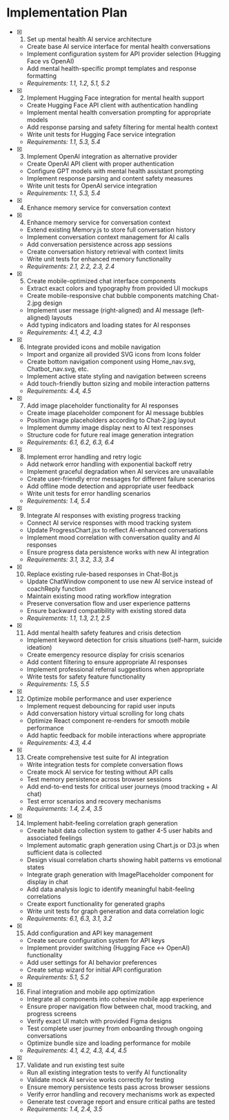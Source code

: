 # Implementation Plan

- [x] 1. Set up mental health AI service architecture





  - Create base AI service interface for mental health conversations
  - Implement configuration system for API provider selection (Hugging Face vs OpenAI)
  - Add mental health-specific prompt templates and response formatting
  - _Requirements: 1.1, 1.2, 5.1, 5.2_

- [x] 2. Implement Hugging Face integration for mental health support





  - Create Hugging Face API client with authentication handling
  - Implement mental health conversation prompting for appropriate models
  - Add response parsing and safety filtering for mental health context
  - Write unit tests for Hugging Face service integration
  - _Requirements: 1.1, 5.3, 5.4_

- [x] 3. Implement OpenAI integration as alternative provider





  - Create OpenAI API client with proper authentication
  - Configure GPT models with mental health assistant prompting
  - Implement response parsing and content safety measures
  - Write unit tests for OpenAI service integration
  - _Requirements: 1.1, 5.3, 5.4_
- [x] 4. Enhance memory service for conversation context














- [x] 4. Enhance memory service for conversation context

  - Extend existing Memory.js to store full conversation history
  - Implement conversation context management for AI calls
  - Add conversation persistence across app sessions
  - Create conversation history retrieval with context limits
  - Write unit tests for enhanced memory functionality
  - _Requirements: 2.1, 2.2, 2.3, 2.4_


- [x] 5. Create mobile-optimized chat interface components




  - Extract exact colors and typography from provided UI mockups
  - Create mobile-responsive chat bubble components matching Chat-2.jpg design
  - Implement user message (right-aligned) and AI message (left-aligned) layouts
  - Add typing indicators and loading states for AI responses
  - _Requirements: 4.1, 4.2, 4.3_

- [x] 6. Integrate provided icons and mobile navigation





  - Import and organize all provided SVG icons from Icons folder
  - Create bottom navigation component using Home_nav.svg, Chatbot_nav.svg, etc.
  - Implement active state styling and navigation between screens
  - Add touch-friendly button sizing and mobile interaction patterns
  - _Requirements: 4.4, 4.5_

- [x] 7. Add image placeholder functionality for AI responses





  - Create image placeholder component for AI message bubbles
  - Position image placeholders according to Chat-2.jpg layout
  - Implement dummy image display next to AI text responses
  - Structure code for future real image generation integration
  - _Requirements: 6.1, 6.2, 6.3, 6.4_

- [x] 8. Implement error handling and retry logic





  - Add network error handling with exponential backoff retry
  - Implement graceful degradation when AI services are unavailable
  - Create user-friendly error messages for different failure scenarios
  - Add offline mode detection and appropriate user feedback
  - Write unit tests for error handling scenarios
  - _Requirements: 1.4, 5.4_

- [x] 9. Integrate AI responses with existing progress tracking





  - Connect AI service responses with mood tracking system
  - Update ProgressChart.jsx to reflect AI-enhanced conversations
  - Implement mood correlation with conversation quality and AI responses
  - Ensure progress data persistence works with new AI integration
  - _Requirements: 3.1, 3.2, 3.3, 3.4_

- [x] 10. Replace existing rule-based responses in Chat-Bot.js









  - Update ChatWindow component to use new AI service instead of coachReply function
  - Maintain existing mood rating workflow integration
  - Preserve conversation flow and user experience patterns
  - Ensure backward compatibility with existing stored data
  - _Requirements: 1.1, 1.3, 2.1, 2.5_

- [x] 11. Add mental health safety features and crisis detection





  - Implement keyword detection for crisis situations (self-harm, suicide ideation)
  - Create emergency resource display for crisis scenarios
  - Add content filtering to ensure appropriate AI responses
  - Implement professional referral suggestions when appropriate
  - Write tests for safety feature functionality
  - _Requirements: 1.5, 5.5_

- [x] 12. Optimize mobile performance and user experience





  - Implement request debouncing for rapid user inputs
  - Add conversation history virtual scrolling for long chats
  - Optimize React component re-renders for smooth mobile performance
  - Add haptic feedback for mobile interactions where appropriate
  - _Requirements: 4.3, 4.4_

- [x] 13. Create comprehensive test suite for AI integration













  - Write integration tests for complete conversation flows
  - Create mock AI service for testing without API calls
  - Test memory persistence across browser sessions
  - Add end-to-end tests for critical user journeys (mood tracking + AI chat)
  - Test error scenarios and recovery mechanisms
  - _Requirements: 1.4, 2.4, 3.5_


- [x] 14. Implement habit-feeling correlation graph generation




  - Create habit data collection system to gather 4-5 user habits and associated feelings
  - Implement automatic graph generation using Chart.js or D3.js when sufficient data is collected
  - Design visual correlation charts showing habit patterns vs emotional states
  - Integrate graph generation with ImagePlaceholder component for display in chat
  - Add data analysis logic to identify meaningful habit-feeling correlations
  - Create export functionality for generated graphs
  - Write unit tests for graph generation and data correlation logic
  - _Requirements: 6.1, 6.3, 3.1, 3.2_

- [x] 15. Add configuration and API key management





  - Create secure configuration system for API keys
  - Implement provider switching (Hugging Face ↔ OpenAI) functionality
  - Add user settings for AI behavior preferences
  - Create setup wizard for initial API configuration
  - _Requirements: 5.1, 5.2_

- [x] 16. Final integration and mobile app optimization



















  - Integrate all components into cohesive mobile app experience
  - Ensure proper navigation flow between chat, mood tracking, and progress screens
  - Verify exact UI match with provided Figma designs
  - Test complete user journey from onboarding through ongoing conversations
  - Optimize bundle size and loading performance for mobile
  - _Requirements: 4.1, 4.2, 4.3, 4.4, 4.5_

- [x] 17. Validate and run existing test suite








  - Run all existing integration tests to verify AI functionality
  - Validate mock AI service works correctly for testing
  - Ensure memory persistence tests pass across browser sessions
  - Verify error handling and recovery mechanisms work as expected
  - Generate test coverage report and ensure critical paths are tested
  - _Requirements: 1.4, 2.4, 3.5_